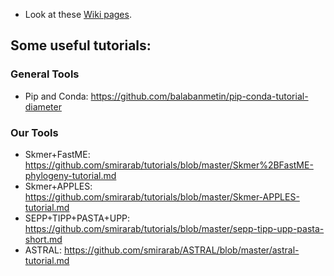 * Look at these [Wiki pages](../../wiki).

## Some useful **tutorials**: 

### General Tools
* Pip and Conda:  https://github.com/balabanmetin/pip-conda-tutorial-diameter

### Our Tools
* Skmer+FastME: https://github.com/smirarab/tutorials/blob/master/Skmer%2BFastME-phylogeny-tutorial.md
* Skmer+APPLES: https://github.com/smirarab/tutorials/blob/master/Skmer-APPLES-tutorial.md
* SEPP+TIPP+PASTA+UPP: https://github.com/smirarab/tutorials/blob/master/sepp-tipp-upp-pasta-short.md
* ASTRAL: https://github.com/smirarab/ASTRAL/blob/master/astral-tutorial.md
